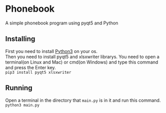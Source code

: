 # Phonebook
A simple phonebook program using pyqt5 and Python
## Installing
First you need to install [Python3](https://python.org) on your os.  
Then you need to install pyqt5 and xlsxwriter librarys. You need to open a terminal(on Linux and Mac) or cmd(on Windows) and type this command and press the Enter key.  
`pip3 install pyqt5 xlsxwriter`  
## Running
Open a terminal in the directory that `main.py` is in it and run this command.  
`python3 main.py`  
